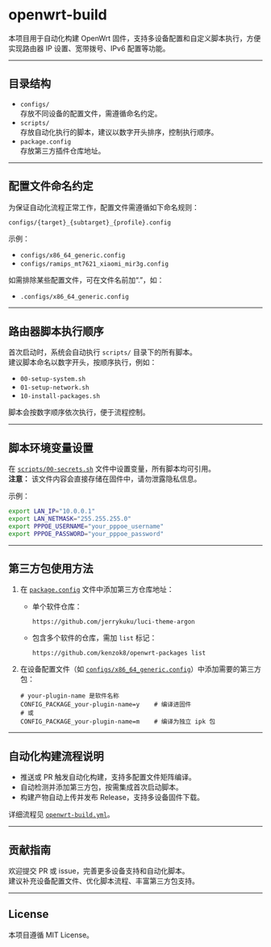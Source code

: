 # openwrt-build

本项目用于自动化构建 OpenWrt 固件，支持多设备配置和自定义脚本执行，方便实现路由器 IP 设置、宽带拨号、IPv6 配置等功能。

---

## 目录结构

- `configs/`  
  存放不同设备的配置文件，需遵循命名约定。
- `scripts/`  
  存放自动化执行的脚本，建议以数字开头排序，控制执行顺序。
- `package.config`  
  存放第三方插件仓库地址。

---

## 配置文件命名约定

为保证自动化流程正常工作，配置文件需遵循如下命名规则：

```sh
configs/{target}_{subtarget}_{profile}.config
```

示例：

- `configs/x86_64_generic.config`
- `configs/ramips_mt7621_xiaomi_mir3g.config`

如需排除某些配置文件，可在文件名前加“.”，如：

- `.configs/x86_64_generic.config`

---

## 路由器脚本执行顺序

首次启动时，系统会自动执行 `scripts/` 目录下的所有脚本。  
建议脚本命名以数字开头，按顺序执行，例如：

- `00-setup-system.sh`
- `01-setup-network.sh`
- `10-install-packages.sh`

脚本会按数字顺序依次执行，便于流程控制。

---

## 脚本环境变量设置

在 [`scripts/00-secrets.sh`](scripts/00-secrets.sh) 文件中设置变量，所有脚本均可引用。  
**注意：** 该文件内容会直接存储在固件中，请勿泄露隐私信息。

示例：

```sh
export LAN_IP="10.0.0.1"
export LAN_NETMASK="255.255.255.0"
export PPPOE_USERNAME="your_pppoe_username"
export PPPOE_PASSWORD="your_pppoe_password"
```

---

## 第三方包使用方法

1. 在 [`package.config`](package.config) 文件中添加第三方仓库地址：

   - 单个软件仓库：

     ```
     https://github.com/jerrykuku/luci-theme-argon
     ```

   - 包含多个软件的仓库，需加 `list` 标记：

     ```
     https://github.com/kenzok8/openwrt-packages list
     ```

2. 在设备配置文件（如 [`configs/x86_64_generic.config`](configs/.x86_64_generic.config)）中添加需要的第三方包：

   ```
   # your-plugin-name 是软件名称
   CONFIG_PACKAGE_your-plugin-name=y    # 编译进固件
   # 或
   CONFIG_PACKAGE_your-plugin-name=m    # 编译为独立 ipk 包
   ```

---

## 自动化构建流程说明

- 推送或 PR 触发自动化构建，支持多配置文件矩阵编译。
- 自动检测并添加第三方包，按需集成首次启动脚本。
- 构建产物自动上传并发布 Release，支持多设备固件下载。

详细流程见 [`openwrt-build.yml`](.github/workflows/openwrt-build.yml)。

---

## 贡献指南

欢迎提交 PR 或 issue，完善更多设备支持和自动化脚本。  
建议补充设备配置文件、优化脚本流程、丰富第三方包支持。

---

## License

本项目遵循 MIT License。